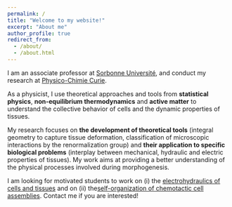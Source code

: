 ```yaml
---
permalink: /
title: "Welcome to my website!"
excerpt: "About me"
author_profile: true
redirect_from:
  - /about/
  - /about.html
---
```


I am an associate professor at [Sorbonne Université](https://www.sorbonne-universite.fr/en), and conduct my research at [Physico-Chimie Curie](https://institut-curie.org/unit/umr168).

As a physicist, I use theoretical approaches and tools from **statistical physics**, **non-equilibrium thermodynamics** and **active matter** to understand the collective behavior of cells and the dynamic properties of tissues.

My research focuses on **the development of theoretical tools** (integral geometry to capture tissue deformation, classification of microscopic interactions by the renormalization group) and **their application to specific biological problems** (interplay between mechanical, hydraulic and electric properties of tissues). My work aims at providing a better understanding of the physical processes involved during morphogenesis.

I am looking for motivated students to work on (i) the [electrohydraulics of cells and tissues](https://stages.phys.ens.psl.eu/en/offres/60) and on (ii) the[self-organization of chemotactic cell assemblies](https://stages.phys.ens.psl.eu/en/offres/59). Contact me if you are interested!

